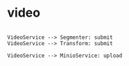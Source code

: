# video

```plantuml

VideoService --> Segmenter: submit
VideoService --> Transform: submit

VideoService --> MinioService: upload
```


